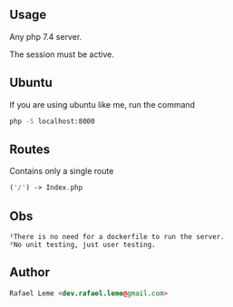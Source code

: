 ## Usage

Any php 7.4 server.

The session must be active.


## Ubuntu

If you are using ubuntu like me, run the command

```bash
php -S localhost:8000
```

## Routes

Contains only a single route
```php
('/') -> Index.php
```

## Obs
```
¹There is no need for a dockerfile to run the server.
²No unit testing, just user testing.
```
## Author
```html
Rafael Leme <dev.rafael.leme@gmail.com>